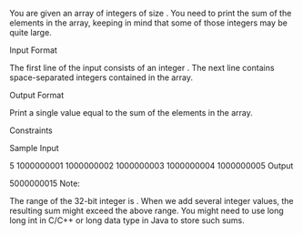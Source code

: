 You are given an array of integers of size . You need to print the sum of the elements in the array, keeping in mind that some of those integers may be quite large.

Input Format

The first line of the input consists of an integer . The next line contains  space-separated integers contained in the array.

Output Format

Print a single value equal to the sum of the elements in the array.

Constraints 
 

Sample Input

5
1000000001 1000000002 1000000003 1000000004 1000000005
Output

5000000015
Note:

The range of the 32-bit integer is .
When we add several integer values, the resulting sum might exceed the above range. You might need to use long long int in C/C++ or long data type in Java to store such sums.
